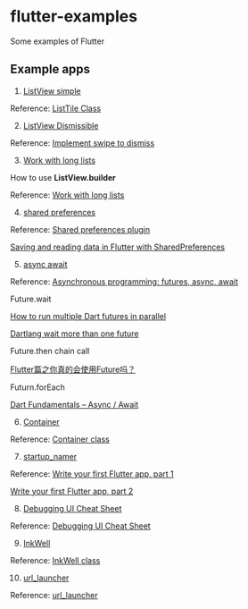 # flutter-examples

Some examples of Flutter

## Example apps

1.  [ListView simple](/listview_simple)

Reference: [ListTile Class](https://api.flutter.dev/flutter/material/ListTile-class.html)

2. [ListView Dismissible](/listview_dismissible)

Reference: [Implement swipe to dismiss](https://flutter.dev/docs/cookbook/gestures/dismissible)

3. [Work with long lists](/long_lists)

How to use **ListView.builder**

Reference: [Work with long lists](https://flutter.dev/docs/cookbook/lists/long-lists)

4. [shared preferences](/shared_preferences_example)

Reference: [Shared preferences plugin](https://pub.dev/packages/shared_preferences)

[Saving and reading data in Flutter with SharedPreferences](https://medium.com/@suragch/saving-and-reading-data-in-flutter-with-sharedpreferences-bb4238d3105)

5. [async await](/async_await_example)

Reference: [Asynchronous programming: futures, async, await](https://dart.dev/codelabs/async-await#sequential-processing-async)

Future.wait

[How to run multiple Dart futures in parallel](https://alvinalexander.com/dart/how-run-multiple-dart-futures-in-parallel)

[Dartlang wait more than one future](https://stackoverflow.com/questions/42176092/dartlang-wait-more-than-one-future)

Future.then chain call

[Flutter篇之你真的会使用Future吗？](https://juejin.im/post/5d317e5af265da1b6c5faf73)

Futurn.forEach

[Dart Fundamentals – Async / Await](https://codingwithjoe.com/dart-fundamentals-async-await/)

6. [Container](/container)

Reference: [Container class](https://api.flutter.dev/flutter/widgets/Container-class.html)

7. [startup_namer](/startup_namer)

Reference: [Write your first Flutter app, part 1](https://flutter.dev/docs/get-started/codelab)

[Write your first Flutter app, part 2](https://codelabs.developers.google.com/codelabs/first-flutter-app-pt2/#2)

8. [Debugging UI Cheat Sheet](/debugging_ui_cheat_sheet)

Reference: [Debugging UI Cheat Sheet](https://medium.com/@louagejulien/flutter-debugging-ui-cheat-sheet-18a7b09dd468)

9. [InkWell](/inkwell)

Reference: [InkWell class](https://api.flutter.dev/flutter/material/InkWell-class.html)

10. [url_launcher](/url_launcher_example)

Reference: [url_launcher](https://pub.dev/packages/url_launcher)